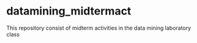 # datamining_midtermact
This repository consist of midterm activities in the data mining laboratory class 
